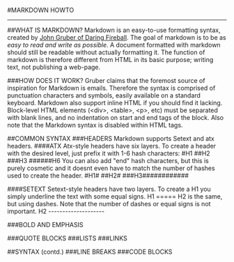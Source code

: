#MARKDOWN HOWTO
***
##WHAT IS MARKDOWN?
Markdown is an easy-to-use formatting syntax, created by [John Gruber of Daring Fireball](http://daringfireball.net/projects/markdown/syntax).
The goal of markdown is to be as *easy to read and write as possible*. A document formatted with
markdown should still be readable without actually formatting it. The function of markdown is
therefore different from HTML in its basic purpose; writing text, not publishing a web-page.

###HOW DOES IT WORK?
Gruber claims that the foremost source of inspiration for Markdown is emails. Therefore the syntax
is comprised of punctuation characters and symbols, easily available on a standard keyboard.
Markdown also support inline HTML if you should find it lacking. Block-level HTML elements (\<div>,
\<table>, \<p>, etc) must be separated with blank lines, and no indentation on start and end tags
of the block. Also note that the Markdown syntax is disabled within HTML tags.

##COMMON SYNTAX
###HEADERS
Markdown supports Setext and atx headers.
####ATX
Atx-style headers have six layers. To create a header with the desired level, just prefix it with 
1-6 hash characters:
	#H1
	##H2
	###H3
	######H6
You can also add "end" hash characters, but this is purely cosmetic and it doesnt even have to
match the number of hashes used to create the header.
	#H1#
	##H2#
	###H3############

####SETEXT
Setext-style headers have two layers. To create a H1 you simply underline the text with
some equal signs.
	H1
	=====
H2 is the same, but using dashes. Note that the number of dashes or equal signs is not important.
	H2
	--------------------

###BOLD AND EMPHASIS


###QUOTE BLOCKS
###LISTS
###LINKS

##SYNTAX (contd.)
###LINE BREAKS
###CODE BLOCKS
